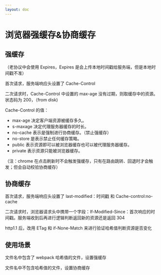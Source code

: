 ```yaml
---
layout: doc
---
```


# 浏览器强缓存&协商缓存

## 强缓存

（老协议中会使用 Expires，Expires 是会上传本地时间戳给服务端，但是本地时间戳不准）

首次请求，服务端响应头设置了 Cache-Control

二次请求时，Cache-Control 中设置的 max-age 没有过期，则取缓存中的资源。状态码为 200，（from disk)

Cache-Control 的值：

- max-age 决定客户端资源被缓存多久。
- s-maxage 决定代理服务器缓存的时长。
- no-cache 表示是强制进行协商缓存。（禁止强缓存）
- no-store 是表示禁止任何缓存策略。
- public 表示资源即可以被浏览器缓存也可以被代理服务器缓存。
- private 表示资源只能被浏览器缓存。

（注：chrome 在点击刷新时不会触发强缓存，只有在路由跳转、回退时才会触发；但会自动校验协商缓存）

## 协商缓存

首次请求，服务端响应头设置了 last-modified：时间戳 和 Cache-control:no-cache

二次请求时，浏览器请求头中携带一个字段：If-Modified-Since：首次响应的时间戳。服务端收到后再进行逻辑判断返回新的资源还是返回 304

http1.1 后，改用 ETag 和 if-None-Match 来进行验证哈希值判断资源是否变化

## 使用场景

文件名中包含了 webpack 哈希值的文件，设置强缓存

文件名中不包含哈希值的文件，设置协商缓存
